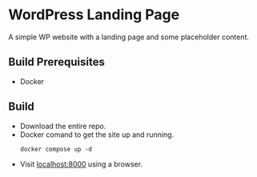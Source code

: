 # WordPress Landing Page
A simple WP website with a landing page and some placeholder content.

## Build Prerequisites
 - Docker

## Build
 - Download the entire repo.
 - Docker comand to get the site up and running.
    ```
    docker compose up -d
    ```
 - Visit [localhost:8000](localhost:8000) using a browser.
